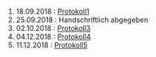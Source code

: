 1. 18.09.2018 : [Protokoll1](https://github.com/wegpam14/Protokoll1)   
1. 25.09.2018 : Handschriftlich abgegeben     
1. 02.10.2018 : [Protokoll3](https://github.com/wegpam14/Protokoll/blob/master/Protokoll3.md)   
1. 04.12.2018 : [Protokoll4](https://github.com/wegpam14/Protokoll-4)
1. 11.12.2018 : [Protokoll5](https://github.com/HTLMechatronics/m15-la1-sx/blob/wegpam14/protokoll05_g3_wegpam14_11.12.2018.md)
